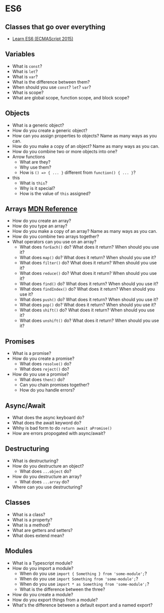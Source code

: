 # ES6

## Classes that go over everything

* [Learn ES6 (ECMAScript 2015)](https://egghead.io/courses/learn-es6-ecmascript-2015)

## Variables

* What is `const`?
* What is `let`?
* What is `var`?
* What is the difference between them?
* When should you use `const`? `let`? `var`?
* What is scope?
* What are global scope, function scope, and block scope?

## Objects

* What is a generic object?
* How do you create a generic object?
* How can you assign properties to objects? Name as many ways as you can.
* How do you make a copy of an object? Name as many ways as you can.
* How do you combine two or more objects into one?
* Arrow functions
  * What are they?
  * Why use them?
  * How is `() => { ... }` different from `function() { ... }`?
* this
  * What is `this`?
  * Why is it special?
  * How is the value of `this` assigned?

## Arrays [MDN Reference](https://developer.mozilla.org/en-US/docs/Web/JavaScript/Reference/Global_Objects/Array)

* How do you create an array?
* How do you type an array?
* How do you make a copy of an array? Name as many ways as you can.
* How do you combine two arrays together?
* What operators can you use on an array?
  * What does `forEach()` do? What does it return? When should you use it?
  * What does `map()` do? What does it return? When should you use it?
  * What does `filter()` do? What does it return? When should you use it?
  * What does `reduce()` do? What does it return? When should you use it?
  * What does `find()` do? What does it return? When should you use it?
  * What does `findIndex()` do? What does it return? When should you use it?
  * What does `push()` do? What does it return? When should you use it?
  * What does `pop()` do? What does it return? When should you use it?
  * What does `shift()` do? What does it return? When should you use it?
  * What does `unshift()` do? What does it return? When should you use it?

## Promises

* What is a promise?
* How do you create a promise?
  * What does `resolve()` do?
  * What does `reject()` do?
* How do you use a promise?
  * What does `then()` do?
  * Can you chain promises together?
  * How do you handle errors?

## Async/Await

* What does the async keyboard do?
* What does the await keyword do?
* Whhy is bad form to do `return await aPromise()`
* How are errors propogated with async/await?

## Destructuring

* What is destructuring?
* How do you destructure an object?
  * What does `...object` do?
* How do you destructure an array?
  * What does `...array` do?
* Where can you use destructuring?

## Classes

* What is a class?
* What is a property?
* What is a method?
* What are getters and setters?
* What does extend mean?

## Modules

* What is a Typescript module?
* How do you import a module?
  * When do you use `import { Something } from 'some-module';`?
  * When do you use `import Something from 'some-module';`?
  * When do you use `import * as Something from 'some-module';`?
  * What is the difference between the three?
* How do you create a module?
* How do you export things from a module?
* What's the difference between a default export and a named export?
